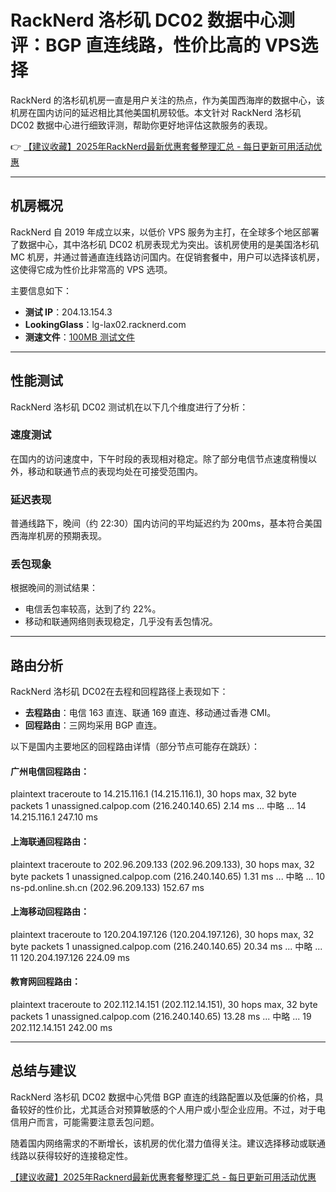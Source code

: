 # RackNerd 洛杉矶 DC02 数据中心测评：BGP 直连线路，性价比高的 VPS选择

RackNerd 的洛杉矶机房一直是用户关注的热点，作为美国西海岸的数据中心，该机房在国内访问的延迟相比其他美国机房较低。本文针对 RackNerd 洛杉矶 DC02 数据中心进行细致评测，帮助你更好地评估这款服务的表现。

👉 [【建议收藏】2025年RackNerd最新优惠套餐整理汇总 - 每日更新可用活动优惠](https://bit.ly/Rack_Nerd)

---

## 机房概况

RackNerd 自 2019 年成立以来，以低价 VPS 服务为主打，在全球多个地区部署了数据中心，其中洛杉矶 DC02 机房表现尤为突出。该机房使用的是美国洛杉矶 MC 机房，并通过普通直连线路访问国内。在促销套餐中，用户可以选择该机房，这使得它成为性价比非常高的 VPS 选项。

主要信息如下：
- **测试 IP**：204.13.154.3  
- **LookingGlass**：lg-lax02.racknerd.com  
- **测速文件**：[100MB 测试文件](http://lg-lax02.racknerd.com/100MB.test)  

---

## 性能测试

RackNerd 洛杉矶 DC02 测试机在以下几个维度进行了分析：

### 速度测试

在国内的访问速度中，下午时段的表现相对稳定。除了部分电信节点速度稍慢以外，移动和联通节点的表现均处在可接受范围内。

### 延迟表现

普通线路下，晚间（约 22:30）国内访问的平均延迟约为 200ms，基本符合美国西海岸机房的预期表现。

### 丢包现象

根据晚间的测试结果：
- 电信丢包率较高，达到了约 22%。
- 移动和联通网络则表现稳定，几乎没有丢包情况。

---

## 路由分析

RackNerd 洛杉矶 DC02在去程和回程路径上表现如下：
- **去程路由**：电信 163 直连、联通 169 直连、移动通过香港 CMI。
- **回程路由**：三网均采用 BGP 直连。

以下是国内主要地区的回程路由详情（部分节点可能存在跳跃）：

#### 广州电信回程路由：
plaintext
traceroute to 14.215.116.1 (14.215.116.1), 30 hops max, 32 byte packets
 1  unassigned.calpop.com (216.240.140.65)  2.14 ms
 ... 中略 ...
14  14.215.116.1  247.10 ms


#### 上海联通回程路由：
plaintext
traceroute to 202.96.209.133 (202.96.209.133), 30 hops max, 32 byte packets
 1  unassigned.calpop.com (216.240.140.65)  1.31 ms
 ... 中略 ...
10  ns-pd.online.sh.cn (202.96.209.133)  152.67 ms


#### 上海移动回程路由：
plaintext
traceroute to 120.204.197.126 (120.204.197.126), 30 hops max, 32 byte packets
 1  unassigned.calpop.com (216.240.140.65)  20.34 ms
 ... 中略 ...
11  120.204.197.126  224.09 ms


#### 教育网回程路由：
plaintext
traceroute to 202.112.14.151 (202.112.14.151), 30 hops max, 32 byte packets
 1  unassigned.calpop.com (216.240.140.65)  13.28 ms
 ... 中略 ...
19  202.112.14.151  242.00 ms


---

## 总结与建议

RackNerd 洛杉矶 DC02 数据中心凭借 BGP 直连的线路配置以及低廉的价格，具备较好的性价比，尤其适合对预算敏感的个人用户或小型企业应用。不过，对于电信用户而言，可能需要注意丢包问题。

随着国内网络需求的不断增长，该机房的优化潜力值得关注。建议选择移动或联通线路以获得较好的连接稳定性。

[【建议收藏】2025年Racknerd最新优惠套餐整理汇总 - 每日更新可用活动优惠](https://bit.ly/Rack_Nerd)
